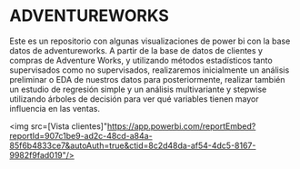 # ADVENTUREWORKS

Este es un repositorio con algunas visualizaciones de power bi con la base datos de adventureworks. A partir de la base de datos de clientes y compras de Adventure Works, y utilizando métodos estadísticos tanto supervisados como no supervisados, realizaremos inicialmente un análisis preliminar o EDA de nuestros datos para posteriormente, realizar también un estudio de regresión simple y un análisis multivariante y stepwise utilizando árboles de decisión para ver qué variables tienen mayor influencia en las ventas.

<img src=[Vista clientes]"https://app.powerbi.com/reportEmbed?reportId=907c1be9-ad2c-48cd-a84a-85f6b4833ce7&autoAuth=true&ctid=8c2d48da-af54-4dc5-8167-9982f9fad019"/>


